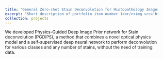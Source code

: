 ```yaml
---
title: "General Zero-shot Stain Deconvolution for Histopathology Images"
excerpt: "Short description of portfolio item number 1<br/><img src='https://gjiananchen.github.io/images/pgdips.png'/>"
collection: projects
---
```


We developed Physics-Guided Deep Image Prior network for Stain deconvolution (PGDIPS), a method that combines a novel optical physics model and a self-supervised deep neural network to perform deconvolution for various classes and any number of stains, without the need of training data.